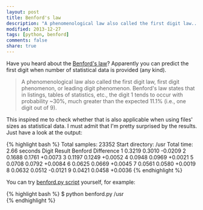 ```yaml
---
layout: post
title: Benford's law
description: "A phenomenological law also called the first digit law..."
modified: 2013-12-27
tags: [python, benford]
comments: false
share: true
---
```

Have you heard about the [Benford's law](http://mathworld.wolfram.com/BenfordsLaw.html)? Apparently you can predict the first digit when number of statistical data is provided (any kind). 

> A phenomenological law also called the first digit law, first digit phenomenon, or leading digit phenomenon. Benford's law states that in listings, tables of statistics, etc., the digit 1 tends to occur with probability ~30%, much greater than the expected 11.1% (i.e., one digit out of 9).

This inspired me to check whether that is also applicable when using files' sizes as statistical data. I must admit that I'm pretty surprised by the results. Just have a look at the output:

{% highlight bash %}
Total samples: 23352
Start directory: /usr
Total time: 2.66 seconds
Digit	Result	Benford	Difference
1	0.3219	0.3010	-0.0209
2	0.1688	0.1761	+0.0073
3	0.1197	0.1249	+0.0052
4	0.0948	0.0969	+0.0021
5	0.0708	0.0792	+0.0084
6	0.0625	0.0669	+0.0045
7	0.0561	0.0580	+0.0019
8	0.0632	0.0512	-0.0121
9	0.0421	0.0458	+0.0036
{% endhighlight %}

You can try [benford.py script](https://gist.github.com/hmml/8151335) yourself, for example:

{% highlight bash %}
$ python benford.py /usr    
{% endhighlight %}
